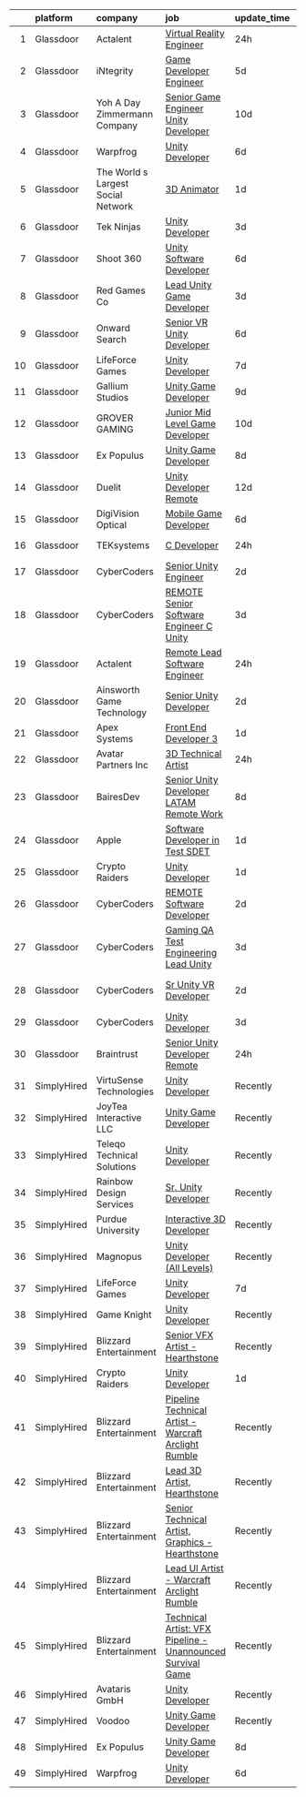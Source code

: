 

|    | platform    | company                            | job                                                                                                                                                                                                                                                                                                                                                                                                                                                                                                                                                                                                                                                                                                                                                                                                                                                                                                                                                                                                                                                                                                                                                                                                                                                                                                                                                                                                | update_time   | location          |
|---:|:------------|:-----------------------------------|:---------------------------------------------------------------------------------------------------------------------------------------------------------------------------------------------------------------------------------------------------------------------------------------------------------------------------------------------------------------------------------------------------------------------------------------------------------------------------------------------------------------------------------------------------------------------------------------------------------------------------------------------------------------------------------------------------------------------------------------------------------------------------------------------------------------------------------------------------------------------------------------------------------------------------------------------------------------------------------------------------------------------------------------------------------------------------------------------------------------------------------------------------------------------------------------------------------------------------------------------------------------------------------------------------------------------------------------------------------------------------------------------------|:--------------|:------------------|
|  1 | Glassdoor   | Actalent                           | [Virtual Reality Engineer](https://www.glassdoor.com/partner/jobListing.htm?pos=121&ao=1110586&s=58&guid=000001838d424128adfb77f53b1d9a41&src=GD_JOB_AD&t=SR&vt=w&ea=1&cs=1_0ea81cc1&cb=1664522273500&jobListingId=1008170406999&cpc=3BA4CE39D5B5DEF5&jrtk=3-0-1ge6k4gaiklvb801-1ge6k4gb12duo000-2714da7321a9ab01--6NYlbfkN0ChYVx_I3yfZ_JDY3EFoivtqvi_stwnZ_kRt8Dowt_l_d1ydueao4NE-oUleRJ4yhjfJQSbKMB4y-B2AkjhQ_zDiS4vWhUMXlby96qDi92hH2VWCe6PDFqovhfEVj9pUsAAj9rwmqhj6HOivdJlep7GMtQZ1kd_5glcEQGpv6M77maDMdiq_qctCZ8A0dAOL8eQEf89MnQB1ojMDBzlxQPJTrQoDVUSHC__I5hX2JTZUVQX9ltpnJ1Ox58PyEX_6tKWjtMmuCdssEoF1lkyEd2XuAX0TGoSyd1viIgqZUAOUFYtyMatAaM8Co2rBV9ajWFLYvan2E1xoRHiGIbvM56Oca97F0RGoHrlZ_RQS9fxivU6BO9sLvJohezAilffpTUxAk9sNvp-xfgI7qEhf-NYscqQRFmMBw85KFq-p4shDJ8MIJARzhTPqDy_uHqxXyVZlHgzFCVjXPNCaXoERUAZ19lIGCmTShpIGVRGwTpBtAIAYuOWAPPCIgmvf9fGWFKNTWTBGpoDnQ04Sul5jNUUwieD5ks1Qn0srrr1T3AEGOuIrqg7xV3hZMYajjBRs6FP766VsZgXfneKaPT_zq1X5-5OvIONKB4MgqnR3fjmHFnAG8W-GtvcLOz7ORdgmp6SD4bQg6tqnWJ8Fd33TsE3L6jwZJnso22dGCHbxQmBr9sUOa-v0B_tQjZ7AcwEyZboi0rAjghrZW7cl_OMie7IxLjyJzoBo49ooSpyk492oQ9nIIWuQT1oa-kqofTVR6wWlwHEIchiF8MRCx3U9HSYYkrDmpoKpbeHyO-pZkJktP01S51gYhrmyFRKhhCHcA3kdx0Wqg8UWq959MCxj2c1SF5P0fz_iMZbyLYojYHxFNyALzJU_xXyMbENnNyUvvTiHgCmb0I9kMcOlmigWGuMQGj-srL1Excx8l-s84K9SQYwAJHbLuDP_O5klHsfUCC2lvE-JX6EQwWM7IKKasGeIIE6gE9oYjg%3D)                                  | 24h           | Chandler, AZ      |
|  2 | Glassdoor   | iNtegrity                          | [Game Developer Engineer](https://www.glassdoor.com/partner/jobListing.htm?pos=113&ao=1110586&s=58&guid=000001838d424128adfb77f53b1d9a41&src=GD_JOB_AD&t=SR&vt=w&ea=1&cs=1_4356f0b4&cb=1664522273499&jobListingId=1008159960954&cpc=1FDE87803EF93CD3&jrtk=3-0-1ge6k4gaiklvb801-1ge6k4gb12duo000-f007a9b18ce574ec--6NYlbfkN0C7QpSfatUTTt_pWYjh4fmCixpaZixxEgk6WqG2e9JFSn8PLDX21so4BUVMbM-nBKhXCnsv-rU-KWa8GwN08r9GRBZvA-u4nPEN3ApN9XjH4dklJ0WDOBXjYIG8qzdFOyJJJu2JrQ0ClTFCMBeO1lftwTH5oRtbn67DhkAte38942rtH2_WHrwxHWgthMjmqGJEC8yCGGCtoUCu8_If6ynoTEH0jK-wrX1CNYxr6-iTIkRbixH_wMDPnHPGL04Xq5WvkSyaEAen32QVgAv8MGUrCNyjnFO0xOm5CVwdmIAXE_H-WAT78xChZERg3uh8G5WysAW7GZ_RS8AWeP13sMfLqHKmg0wBumL3uKh50e6ypKfYk1FoVpOLpxMMZtx0NJvaWP06KoeUV-FVPvD9Bt1SEEvXzNJLp2L1CfuNiK5v2Dn_PGTIHhTpBZbR4Lod6vGCEH-LD8ngawC39uRudtNIn9t5E4z8qRdUPCelqiEcnSXR8KmZ-UGx2Tg-p9Yx_O0TABNbkvIfHw%3D%3D)                                                                                                                                                                                                                                                                                                                                                                                                                                                                                                                     | 5d            | Las Vegas, NV     |
|  3 | Glassdoor   | Yoh  A Day   Zimmermann Company    | [Senior Game Engineer  Unity Developer ](https://www.glassdoor.com/partner/jobListing.htm?pos=114&ao=1110586&s=58&guid=000001838d424128adfb77f53b1d9a41&src=GD_JOB_AD&t=SR&vt=w&ea=1&cs=1_48bd8429&cb=1664522273500&jobListingId=1008149001061&cpc=E773D000C9BC26FA&jrtk=3-0-1ge6k4gaiklvb801-1ge6k4gb12duo000-26c06eb302e58e76--6NYlbfkN0Ae6Qmv8rNb3d5rEsMPL_plhvilYeiJERi7JqghURwQ9bq2mHgMGRGPHap0kt02TPg4hNIqkqAI4ZLarx94fJBZJRObAHCVAr7GpkECOjshJAgS-hSpOpL4MHHyXNuelLsEEjezXkzG-LQVLMkWHeGtQdZH9mJ0qKIH5WD3wTWGKHYJ2ZSah94f__tzoypdLTL23ORQ3aDVh-IJC9rpVd0aidb11omTAv0y8e7oavg-cWVzPQ8ha1IQB33I5FlLHFnJ40W19xlkMj6pMi96JDNvqx5Xh76kqJk0DDxR9my3neK034zQfKlNeNLzRl5HDWzG8L3J3UAcdxEA84-Lfgtxj8MIw6MwXNV7YiNhHffxzVIxCblG9QstBK-kc3Eb1qdDRSzLn4qPxdh2X12J_02iJfnEcXGu5-ZKhdZr8ubpYJlddX5ZG8nT5P0Tc8DcdCVDjSGDhX3wl2hAi7i671uD7QaJ22mlSK6aYjdxbYgMoQ%3D%3D)                                                                                                                                                                                                                                                                                                                                                                                                                                                                                                                                      | 10d           | Texas             |
|  4 | Glassdoor   | Warpfrog                           | [Unity Developer](https://www.glassdoor.com/partner/jobListing.htm?pos=122&ao=1136043&s=58&guid=000001838d424128adfb77f53b1d9a41&src=GD_JOB_AD&t=SR&vt=w&ea=1&cs=1_9878e872&cb=1664522273500&jobListingId=1008158804784&jrtk=3-0-1ge6k4gaiklvb801-1ge6k4gb12duo000-dbfbd3c17e81990d-)                                                                                                                                                                                                                                                                                                                                                                                                                                                                                                                                                                                                                                                                                                                                                                                                                                                                                                                                                                                                                                                                                                              | 6d            | Remote            |
|  5 | Glassdoor   | The World s Largest Social Network | [3D Animator](https://www.glassdoor.com/partner/jobListing.htm?pos=116&ao=1110586&s=58&guid=000001838d424128adfb77f53b1d9a41&src=GD_JOB_AD&t=SR&vt=w&ea=1&cs=1_2e3edee0&cb=1664522273500&jobListingId=1008169714723&cpc=8795CF9063CD573D&jrtk=3-0-1ge6k4gaiklvb801-1ge6k4gb12duo000-ac119bb79ddbdd93--6NYlbfkN0DSgjPPcnEdvoK3uuxfISLALE6pB1FR7YSHOr_tSg5_QGIhoz_2VqUepdcKLBLI_zSRz2imGkYwtODMTUVmkS75EbNi1iTkItXTms1YvrmHjdx-tnwBegSrRAQidy5ozEq1jI-frpebZIic4hCySA6n8s1Z0hC8fIVxCW4yXLntg_yc4gi2uPeSdhngEV-QB7--kwYBAv5FxLCd5abNdWq7Of7_3VddmplOgDtPIxL-uzJS--j4qMFu_i4Mb02PmnniHUlb7Am0D2kk5-IFxj0LfSAadOYsdoLwk2KEnb9R8BQRgeoKzV3q7sw2oANVyAReopPd3IlzqvuoMuVdNqEPFaxw-rBQmL4jf_qepMzu3OMihu7psfLVYPq02w47kdwkC97zyK04BhLQ1Hn-26l3AKZwSk5if5n-1s5MMdw13B1IauAGqu2KNK0UsSQqovMvh9-louhv4rxIhRWlQbnYvU6F39_UZV4dpPzEUTXWw84v8c1FhL6vbaNyWJBTil-lg8Sm_kD2JCHOXjSeanjLLRHxWF-9JhCLIMwqHj78GjYhQWL8y4rLETtH2SCjaJDeH0-lfBbUcJUA9NYbkLpu)                                                                                                                                                                                                                                                                                                                                                                                                                                                             | 1d            | Los Angeles, CA   |
|  6 | Glassdoor   | Tek Ninjas                         | [Unity Developer](https://www.glassdoor.com/partner/jobListing.htm?pos=123&ao=1136043&s=58&guid=000001838d424128adfb77f53b1d9a41&src=GD_JOB_AD&t=SR&vt=w&cs=1_c979f75d&cb=1664522273500&jobListingId=1008162814258&jrtk=3-0-1ge6k4gaiklvb801-1ge6k4gb12duo000-aa94471b79ded796-)                                                                                                                                                                                                                                                                                                                                                                                                                                                                                                                                                                                                                                                                                                                                                                                                                                                                                                                                                                                                                                                                                                                   | 3d            | Chicago, IL       |
|  7 | Glassdoor   | Shoot 360                          | [Unity Software Developer](https://www.glassdoor.com/partner/jobListing.htm?pos=103&ao=1110586&s=58&guid=000001838d424128adfb77f53b1d9a41&src=GD_JOB_AD&t=SR&vt=w&ea=1&cs=1_f34a5f0c&cb=1664522273498&jobListingId=1008158653566&cpc=70E6D4E49C80165A&jrtk=3-0-1ge6k4gaiklvb801-1ge6k4gb12duo000-5ac2e7983e68243c--6NYlbfkN0DfopDBJjdZYsHaazvtHih9EkP_5L3b-O-YxZrMZy_RRaIs6238HtU9-bIm4CRLMyQw0B_NBHXhnZqJTUAnwC8rmDN7VM-CtOrUt6fSSheFIU1_xggWeBfKJRwUeEbQVMtuP3j9r-4DUAIsVFk7SNZbGd5DCwK6AlcinJmr6vfob03577VGzijjOR_VZYuRBPQHVM32dn2PZfXgmP8eMAeCnDXx0pP5TCZ3N-WhemIbNXO9imCUC7FDOEr-PcQol012Ce9FgftNPA6e-6gEc7RES8zD-UuGhagPrF8g8pUYN-BmRlpaGpy1VopD-px696Zm33Ai1Wo4zfEw3yk3ldht2Iw_idSza4uR_CppY6goTCKzixQaLlPQFZFoa9SFry7bh1OTQPerpM75b7y1qntFCmEq9W4ZvCUXZjFuYI8_1fExRq7glLVjN3-sUMor9AUtoWZSEfTNdY1I12F_UbkZVNs17yWITvnQ3DXnLzsIxq5VFVZWjrqwKZJppxo6EmTUEVesqPJbbzqAXNvaLn5C)                                                                                                                                                                                                                                                                                                                                                                                                                                                                                                                | 6d            | Vancouver, WA     |
|  8 | Glassdoor   | Red Games Co                       | [Lead Unity Game Developer](https://www.glassdoor.com/partner/jobListing.htm?pos=128&ao=1136043&s=58&guid=000001838d424128adfb77f53b1d9a41&src=GD_JOB_AD&t=SR&vt=w&ea=1&cs=1_f9f5b465&cb=1664522273500&jobListingId=1008163761968&jrtk=3-0-1ge6k4gaiklvb801-1ge6k4gb12duo000-b230e8a47a21cf2f-)                                                                                                                                                                                                                                                                                                                                                                                                                                                                                                                                                                                                                                                                                                                                                                                                                                                                                                                                                                                                                                                                                                    | 3d            | Remote            |
|  9 | Glassdoor   | Onward Search                      | [Senior VR Unity Developer](https://www.glassdoor.com/partner/jobListing.htm?pos=107&ao=1110586&s=58&guid=000001838d424128adfb77f53b1d9a41&src=GD_JOB_AD&t=SR&vt=w&cs=1_cd4ddf1c&cb=1664522273499&jobListingId=1008157895865&cpc=76BDADE3D6D9A820&jrtk=3-0-1ge6k4gaiklvb801-1ge6k4gb12duo000-4bc6412e79000e51--6NYlbfkN0B7YoEZZ2QAGDyEGGmBPAUWSHc1Mt3sMCn9FehKcWA3wwfxcx19LEZnY8Y4HGhdxxpQ8IbcwWJ1QJSKVlbnywN0wAc7WAFVBNlXywStNws03yK7X7qoLIQm5vNigKPjCQGcC9IiFRWMj21fDrNQEfIs7p7v4HmFURNNmLGD5Yzr7o_hq-rwhpJs3pW9RA1awic26dSK1xwCL7VnVGmsAXPebAyLrzezPNvS0W9pZ8cMNjzUzX_5D_JRLm0Pp3sYNd5Cgc-JUxFR5iTKtmHlOQMe_YJmihdxdYmPdQLgxnVDz_Yjo5PzLALiGe7MZkPbLglFMfoa89n-M_kC3g-Jt3GHQsOElFgbiOGwglMmrENKGkCmI0xib6rcQLbwhM-W4_f7kKGoAngCqbySWIY2OZtvX_mAlc00xHWjLy3JuYqmIU99vzYx_HO-yGROVD8ywKfEypUCkG9qLIdxtbj5ipVJluOErJpMUU7P8Mj1XwELZ0M_yd8Gq9R7hMmqwZAi7Lgmu7j-IydVtqfR8qZaGHswUkhqKU9AC8d6DIxeCDCCIgkbwiKsEYJjUWNH6ewaKPTTjogSGVW6PPTjAUE1jcui7EBQkgxbwvmlrzmfT7JK1GYA1Eonwtv9Foqn190l9i00B8-P0WTSqUmVX8BydXaTNh26qtuQ09H7RUerGCteXqPydQhAo8qeZaQfnmswH3ejpplsJt6P5JAJq4YjoQul7I7ySo578Ehy3rifGWmBFK9MfuCLH6cC-DLSrR_o43rRzdKoUNtEGqZjnNvZjwlWDP1nX5mA0VH6W69aOCZSSBp8GQY9i2jK1IH-N1KArKrfN7gvWWpD4VOBCRruqLYS5l8hGIwv8hXFmocoFqlDHAWd8_JAGtlgCbGfSYbl3g6C2uU-0iTwMvHms6cSyq_KhtrFXp8ZUufL-cVdNlitDQ04NNzwBp1hYpOMoOKlkRfCtCYz69276Yw7RZ48w_9uGhOtIH2jBSKE7gqOgQKjIZ-7qoIO-t2H0HdHqwUxqmE%3D)      | 6d            | Ontario, CA       |
| 10 | Glassdoor   | LifeForce Games                    | [Unity Developer](https://www.glassdoor.com/partner/jobListing.htm?pos=129&ao=1136043&s=58&guid=000001838d424128adfb77f53b1d9a41&src=GD_JOB_AD&t=SR&vt=w&ea=1&cs=1_2c526fc4&cb=1664522273500&jobListingId=1008157070820&jrtk=3-0-1ge6k4gaiklvb801-1ge6k4gb12duo000-4056c701d2ae2bc5-)                                                                                                                                                                                                                                                                                                                                                                                                                                                                                                                                                                                                                                                                                                                                                                                                                                                                                                                                                                                                                                                                                                              | 7d            | San Diego, CA     |
| 11 | Glassdoor   | Gallium Studios                    | [Unity Game Developer](https://www.glassdoor.com/partner/jobListing.htm?pos=124&ao=1136043&s=58&guid=000001838d424128adfb77f53b1d9a41&src=GD_JOB_AD&t=SR&vt=w&cs=1_7a25ea85&cb=1664522273500&jobListingId=1008150687011&jrtk=3-0-1ge6k4gaiklvb801-1ge6k4gb12duo000-c88d89332377ea02-)                                                                                                                                                                                                                                                                                                                                                                                                                                                                                                                                                                                                                                                                                                                                                                                                                                                                                                                                                                                                                                                                                                              | 9d            | Remote            |
| 12 | Glassdoor   | GROVER GAMING                      | [Junior Mid Level Game Developer](https://www.glassdoor.com/partner/jobListing.htm?pos=127&ao=1136043&s=58&guid=000001838d424128adfb77f53b1d9a41&src=GD_JOB_AD&t=SR&vt=w&ea=1&cs=1_7350bd75&cb=1664522273500&jobListingId=1008149160651&jrtk=3-0-1ge6k4gaiklvb801-1ge6k4gb12duo000-f4999d9101462876-)                                                                                                                                                                                                                                                                                                                                                                                                                                                                                                                                                                                                                                                                                                                                                                                                                                                                                                                                                                                                                                                                                              | 10d           | Greenville, NC    |
| 13 | Glassdoor   | Ex Populus                         | [Unity Game Developer](https://www.glassdoor.com/partner/jobListing.htm?pos=125&ao=1136043&s=58&guid=000001838d424128adfb77f53b1d9a41&src=GD_JOB_AD&t=SR&vt=w&ea=1&cs=1_e89cc1b7&cb=1664522273500&jobListingId=1008155438701&jrtk=3-0-1ge6k4gaiklvb801-1ge6k4gb12duo000-a7aff7304cf5f000-)                                                                                                                                                                                                                                                                                                                                                                                                                                                                                                                                                                                                                                                                                                                                                                                                                                                                                                                                                                                                                                                                                                         | 8d            | Remote            |
| 14 | Glassdoor   | Duelit                             | [Unity Developer  Remote ](https://www.glassdoor.com/partner/jobListing.htm?pos=126&ao=1136043&s=58&guid=000001838d424128adfb77f53b1d9a41&src=GD_JOB_AD&t=SR&vt=w&ea=1&cs=1_14c83fdf&cb=1664522273500&jobListingId=1008146888659&jrtk=3-0-1ge6k4gaiklvb801-1ge6k4gb12duo000-32f66aac3cf961f7-)                                                                                                                                                                                                                                                                                                                                                                                                                                                                                                                                                                                                                                                                                                                                                                                                                                                                                                                                                                                                                                                                                                     | 12d           | Remote            |
| 15 | Glassdoor   | DigiVision Optical                 | [Mobile Game Developer](https://www.glassdoor.com/partner/jobListing.htm?pos=110&ao=1110586&s=58&guid=000001838d424128adfb77f53b1d9a41&src=GD_JOB_AD&t=SR&vt=w&ea=1&cs=1_9b8ad849&cb=1664522273499&jobListingId=1008158742843&cpc=334ABAF5D42DC775&jrtk=3-0-1ge6k4gaiklvb801-1ge6k4gb12duo000-27765e6fb8b255f3--6NYlbfkN0ATI7LIVqGvZwlH83cbuu62NnURcd3MlzZqpgSCmKHueLz4uTPjUmCBIiobqyAkKvNATI8nSFGa17o36XdkbKp0jlISymLqfb9Ca4dDnIYCwdUD9J2RTquMIUkY5_GkX4fM0iaNZjHnxKnPfuO1TR-qgnRmXsuAqAZpebcPZpEV7E_PZZOlIH28gZ111Q4wSVayVQ8p2wJV-ASKTCGr0jlST398oG0n_KwkFyEHUQ3ZS8M_qWIq9H5NYDBvE_fQ-EHsm0CNwks7OyPbOC-QiiSHL0lxEdI3jAC_H8OLZpMEyKmL7Jb2XulwVmZfAldI6K_SiIc-V2V2f1scrqWh6rKjwgPvfV69APe0PBBw0CyfP6V8qWah8qT5KTf98t4QP3PVe2RwgcmkprhRBBFUjXAoUvas79-20OPRn89OYjDYiwIw72J6iZr0fUKAckeVZWPxbg-jaKOvtV19nJFQjKydIDrI1jD9VdbXG47vUDZ7EWIDcSOm5l3qnpMnUku04x0%3D)                                                                                                                                                                                                                                                                                                                                                                                                                                                                                                                                     | 6d            | Remote            |
| 16 | Glassdoor   | TEKsystems                         | [C   Developer](https://www.glassdoor.com/partner/jobListing.htm?pos=109&ao=1110586&s=58&guid=000001838d424128adfb77f53b1d9a41&src=GD_JOB_AD&t=SR&vt=w&cs=1_dbea0fea&cb=1664522273499&jobListingId=1008172766005&cpc=B076152010A3B66C&jrtk=3-0-1ge6k4gaiklvb801-1ge6k4gb12duo000-c9dcf7d4e38d02f1--6NYlbfkN0AuKz8EBO1xHDEL7V2YF9xF3dC_I9B9i-Zw2Jh8clPMK3KTieKealHQySFBD4L6FvMt4hGeVJ7Y6_bJC7UXQ9qX7hokyBJCKQSe2t90IIW0OTv79m7vNzKNxm4IA_Ny9Vxei4DsJqF4uqbzKTWdyxaQ89w5X3zTBL7EyKck5E6yK0it4ReAtXgDpYefK8ve7OubafEwQ1JWkvJHmgi9MY6An7tiOkf7RrMvOBeOJtDh-stkEIiawIPNIMz1cViG_DVmUJDv4PJrSP50iYUnIgjCraxmCMvA2HfQz7DTnbKHV2ntgY3SvYh1aHR2lBn0mmd0Me1S94xSePVegw_SKkWQup8KtvFJ2uV_Y_t8LpzeAy6tHKoem7bh9hNLXAJWQQSCaHVn2IaEquK1CjvTU4q6U6slhPmir2fYqUSg9biZ_ULpgM_FWo_q7JJqOS3AY7j4vGbYq86i1y6ZKjXncxJcwl0RR9EjXb1F1ryx7h3ylSt9TEeccX5ZQU1ZppnhWaMSHdT7-Ugf88bHJmQCuqK0XzsZ5u-Wuf3QIcLuSsTqhlUan0G5RVm_3UPD7-Y3moZplqstsF9RrQ6YTv60lrHxDqCy8IqbM6Ei1KCG1ABQxQsf34n94uX7ueMCaelbRsAbrCqcOMn44lKLxnBcIUfpekHHYnkk7OEjOaV4KRLMqvOFBzPGTlp8wObJIX05m-5jvN_riTpccMeyYZuLZF28Gaq-x0gSFjY-R_WUIe3hHSZ8oZ3cfq1OXT9qmuZso7tJL5GJJg7HdjN9k3O8fLTfy-Rnd6lOovikNGZyY2vY7nNB-vEhch2WApZ8ziHPFy3bgCTuwNM8ku96VVCnHb5RDWdWNLuChhklPLZU8uXDFsiu17ITiIDUJ37vORjss4Fh6UBrcLXmm511tEwRVGieUfGZQbv6i1-quP4oVxkkr9ImUMjyboFk)                                                                                                | 24h           | Orlando, FL       |
| 17 | Glassdoor   | CyberCoders                        | [Senior Unity Engineer](https://www.glassdoor.com/partner/jobListing.htm?pos=118&ao=1110586&s=58&guid=000001838d424128adfb77f53b1d9a41&src=GD_JOB_AD&t=SR&vt=w&ea=1&cs=1_c07176ba&cb=1664522273500&jobListingId=1008165091218&cpc=654405A9B1E0A9F5&jrtk=3-0-1ge6k4gaiklvb801-1ge6k4gb12duo000-961a27f2b0f29eaf--6NYlbfkN0CpFJQzrgRR8WqXWK1qKKEqALWJw739KlKqr2H-MSI4eoBlI4EFrmor2FYZMP3muM2M5GK0N1Sw5vFNaCMFAl72NxQI23iEeE12-CLoGBknTdRj_m4N9UPJT1DrveyvVTf5jZ9j0-tp626XW2uDMVaYai3UhqWCkGZRshMUkkt43iIQbO0l71HSKIB5TaFgUW3hy0xk_b4pLnkxY8GVkcRKux6GEBcw1Y3x8hj60Et-dZYnGBPsEbMgTCfg3Muial6i3araDoexA4dk60Ud7mvYlia6YY_Fl2FiZcYosVVUB0n6bFz8tRwuStXHAqV3BS0YOvcBXY5NN5G5J6EvSzhyv6qEElVnNczGTEDns06KVAO-rOKZvZ0RrlI4rXEBzS2R711H0Vhh49Sg7VV0f7htRAri90Qo5vTiBsnxGKP4BFn_hvcivScXTKX6wNrgrjvj7IV-sPs52S4GEwQ5UhCiwmNjoVHFOA0Dtc_pszrTM3ichLWIe3SuA6fixwRxsCbmXWdfay16UAZEvUTNyXkjz6tA_MzN62azFJ8Zn-U9bydYm0827oiymKi5lc3-ZafDRDCzZoV61l6cCDSYTWDwTMwc8-0i1qtrRbEYzln-Iu3JPG9gSlV8BCP1B_lQmk8NPVGIhic-xeP_Il0FunUM3hIwCsWEvfxwkFo9ZeO-TfOD3LfOMGzx9Y7U5xBWJPNHL2NGct81zPX1fl2u4woupB5t0YgmN95ouaQnQ14UP0Pn6-l4VaqNCgfeeXPebNSUlA39WFJ4rtsC3C2s4JaqO-cV5zc_feIA77TUKLeN56IbuBk3Jwkipibr5SUJ8PzPKMeqdlNBEh6qQnGIyaK86YYQOfOJvw52dQPl8e7jJAg48A3G1U4e2tyo_zfDM8QnLWU4SkhWk_Y4kml05EpUZQO1mY_jT7WY2WWNLJAe41h5AJ6afMITwss3va8GiBJpJGcGkppaI7mVrlNVcBQUQxdDGVMZyko%3D)                                     | 2d            | San Carlos, CA    |
| 18 | Glassdoor   | CyberCoders                        | [REMOTE   Senior  Software Engineer   C   Unity](https://www.glassdoor.com/partner/jobListing.htm?pos=117&ao=1110586&s=58&guid=000001838d424128adfb77f53b1d9a41&src=GD_JOB_AD&t=SR&vt=w&ea=1&cs=1_73971270&cb=1664522273500&jobListingId=1008162434739&cpc=654405A9B1E0A9F5&jrtk=3-0-1ge6k4gaiklvb801-1ge6k4gb12duo000-ce875a12f0ff8dd1--6NYlbfkN0CpFJQzrgRR8WqXWK1qKKEqALWJw739KlKqr2H-MSI4eoBlI4EFrmor2FYZMP3muM12lCi1zlp7-O9CjQiQrLj1MggsYCk4MQ5xojFsv4TKWp_dU9RXCp1aJV6prFVrft9f0JNVzYo6qcHeMLDAKX53M2JGveYtaU-2LMa5LBUpslIdxqVAYUabDC2qwliPT1jDrFf-XIuAxNDmENF8Eom_1HlVMazBTsedOTsvgdgeaq2CAVRdad1h8Z1bgyyX1sK1aKAKx9jln_eJOPTBqi51mZIVubOEeN8XlhEVAXfQewDOUjvvXA-LRhyDsG2D3NNGtivc_R-tHGo_vIZdOrlnQ9N0oA_04XqPP8IDW5BVVoAuv_B-XzV4AflP2G-Z3oLBZfAmfaOrkMlMXLb8f11gbKIxiPonP8XIvdYsXwgMyFqkwFd_Dt1zbwqHq5Tb2nTmlFrddpueZj_FXyshtcLYvxIEw_nKRCNnddH21zG7jFLiQEHSC5N1_GEURgnZ4rKIkC6RCb-yIdz0DRjNs0vp-ws4Chg-ePqarNYiqieRMeZ1xcoI9aHT02mnDHdXmq_RDLp-z6TnHz0la7_9EuWtUnu9eoC4Iw4l9jQHpeK5CWna9_I5sYQBlPCGBlE6HbYpkW9KsP8m5sbQq_kcEo_gwI3gaLZSw5ZfdRRJYcqkoUrzhZnTLKcOL_Ostt3V6YLGIU_p2LxN6Eh6ewlQ2XuZSXnAO6JRrkmHebqjxr05VNaehXF3A65PCDSPHEcDSa6dB8SNGcKbnIuyWpDw98HcOVl8FwiBxuVX5e379m_vam6cpEY7byO5M-enmJEdmlaHd_OKmCxq-_WKuh0BBsJmnffQEnuTkgRRO_UAylkj6332mSQg4TpLU9hyFtHhWv9jHsxtgrGLsp4T5uzyno53aPj7g0nQFUs2Hp8HAT_7Y0j76LSw2BQPUw8eNEgq2yeYSABd_yz7BwQ-AqKv_LN_bo7BgGhFYgA%3D)            | 3d            | Atlanta, GA       |
| 19 | Glassdoor   | Actalent                           | [Remote Lead Software Engineer](https://www.glassdoor.com/partner/jobListing.htm?pos=120&ao=1110586&s=58&guid=000001838d424128adfb77f53b1d9a41&src=GD_JOB_AD&t=SR&vt=w&ea=1&cs=1_eb206137&cb=1664522273500&jobListingId=1008170406216&cpc=2CAED5C921A5F994&jrtk=3-0-1ge6k4gaiklvb801-1ge6k4gb12duo000-af131ff9187b1e20--6NYlbfkN0ChYVx_I3yfZ_JDY3EFoivtqvi_stwnZ_kRt8Dowt_l_d1ydueao4NE-oUleRJ4yhjfJQSbKMB4y_cUBWXt_Yb4xTrKFptLo5vmh7T6ENZq9k5U7R3nJJfe-Akvz4mT7RzXenY8sWi2CxO1bZQlm14SLHEjuZlGW39D1Kp_lhwjPAaKgmJ2AjQAdL0l_Ybx76qyaVIidUdSC9Lf_w1hN_kt6_IT4DyKMOiSy9mANX-fQXDqM0JPpnIFEUNgg0nDxBYg2jTrMRYeE-ydKcqZdnFVw5Fc04hoNWguQjXneUktrhcDqzqADX8w1Uh4n_fhvw6FxgxO51SF-nwaM_MAr0u0hCtcnhM91EpI4PIG2Zk5XG7KkcACyh23rSpibBsgyiGoI4kVXnajhHoi9H8gWgU1T2GJvqNzevAN_oBz-NYUWZCnPfscIG4dDMpA0y69u3BM-yW09dyWIqSumxZXJUpDmGNsaYdIlPLIX-It4zBb5q8-N0sYg6BFnD-4SBDcF-pnba2-0QGKgCTruHAN7Ubs60O5JE4wiZjfZfvRfvqojpbSmWxtOhJKh1P0grVntX10pTokRAzCzcZav9PnnhfouzgUGJ296_zhj2c0Jo0WmYTgUy_kv97TaC8MfNKY8E2AXUbM_mkUZ5_uI_4Wj7-KKAXu2Zp_MkUb2RnYcizX-oocont2bNnK1wLh7xRsw8q2GKWJCwwO3-wQD9WI5QEFqzJ7lxi9jJLLxT4LPRDPriSi8LFCryan3qq_YoVsGYlpgEn37yZX3JlKwBpXX-JPLY8MpyRMlnKzMBQcfZEMVk-KgU5DpCptmad_k5mBpDjqkGpdM9WKcz97NHt4fb-WW0NzhcgATG04Z5sVZer24SH7PE9Vm_RO5do6uT_hw18QXjwIqj_uLUaZyrXQtQI-RTrOdQh2z01RRC-09CnrAIAswsdajOEuTkqF6wrsQOoyTWxOrGUZfwIejy-zZ-BX7ilkvyTDWBY%3D)                             | 24h           | Warren, MI        |
| 20 | Glassdoor   | Ainsworth Game Technology          | [Senior Unity Developer](https://www.glassdoor.com/partner/jobListing.htm?pos=102&ao=1110586&s=58&guid=000001838d424128adfb77f53b1d9a41&src=GD_JOB_AD&t=SR&vt=w&ea=1&cs=1_2f0dffc5&cb=1664522273498&jobListingId=1008165876059&cpc=E7268B2FBC00329E&jrtk=3-0-1ge6k4gaiklvb801-1ge6k4gb12duo000-477143f3dd0e7257--6NYlbfkN0AhTaXticpO8D1EV9nGWUa2G9Nr_0uERllJkF2KKfHsNCNzpXqdouC3bV4_leeykytIDE5WGh8QUOcLPTGoiJb2bdeiG_SYVHL2-ooSc8Uc-RFC3ZddFvsx0jD7zzT3RnC1Hv_FZzodrMN-Gv0UqSFDbVvILI1nIhpEmIP85yYes1Kvgf5mJDTIP724y2RCo0mgvufTVuMfDzvS4QZQbLgeIhqbaiLjeyQg2EWK9CgZOG9OsqS3UkLmBlxYXJORM9QNi-_12SiPy1TlAGmZtMYkv24rp0GXBDS1pM6wojNTl1C585wD24FFdGX_wNmUDtJ9jfeWhlKjbPUVcaglINB5x2GC1UpC1VSd1o799TIx9LOraUpAQVCyQ99bEEcJBOxUl5m1BJE-YDuaZ5OodwaJyCLr2F4dAKMul7QkEGp4Ldx2gcG3kCijDhBaE1rU5qoSGcsZg6Pd93n8YvpzBga7g1JiyWBH8cMxheaBAo1QA8ZjY1U35M97mSpqxq820kXo38JY3h8PrjG2lWTkTSrc)                                                                                                                                                                                                                                                                                                                                                                                                                                                                                                                  | 2d            | Las Vegas, NV     |
| 21 | Glassdoor   | Apex Systems                       | [Front End Developer 3](https://www.glassdoor.com/partner/jobListing.htm?pos=119&ao=1110586&s=58&guid=000001838d424128adfb77f53b1d9a41&src=GD_JOB_AD&t=SR&vt=w&ea=1&cs=1_f31fdfc4&cb=1664522273500&jobListingId=1008168488498&cpc=AC285F3A3ECA6BB0&jrtk=3-0-1ge6k4gaiklvb801-1ge6k4gb12duo000-92e55a2f122e5fb0--6NYlbfkN0DqWjE27Bj7wQp7zwejGyju2OyxUuq4SEucXSyN07WCWejYvQmJsgF2DYF8Y-TYieCC7JkKTw9vDK7l5IyEI23r9A0au7IyoX07E2SdMJUMHx1yieCg72T1y_lv3-MnTbG28YJRE1LYkbH7rTuKjEVz0AU-Vmqcw-iprmfEb9XWLvOssUrZvLHbAUmZBT_IQhsDw4u7msMFfmhOda29aroLj1tUOTwtgBlqDqWLaXi-1tm8XUkR6Qx7j-eivoZZO0Ut_RUnGsRfwKhDlPcHUSxUFQ3fHZdOgCESSSsPbRtGcfaPOFNSk8k6CKIrrgVriKrOVcb-IA9YPfdKIp4DBJTp_RWLr4rXr0s1kVRGHX9v0rdp2Yd8qaKaWdAQaHhI0EXIdRIcKy3UdyHH0WidOSnXBAgc63BIwUgZ5Z6j65ZmKu_bmY2aiQyS6E-gcNp1KLwc1UIuShx0vPCzwOgwNVLAEmEfKTajP1I1B2ft6JjG_3pN-uNtmpzW4xl8ITm9h3eDiEGhvDsHF2ciJ3l4jcs3ZV7VpNvgfOCW6vhtDf7LPQCdfFEmLhVCkR4mxQ0R95351kTvYQH4eLudgh6q4QRtulbyJqJ6_0h8yU7KHnmLaRyxUdIWb6z8-JazegeOw54wuwm_Dgn1dw%3D%3D)                                                                                                                                                                                                                                                                                                                                                                                       | 1d            | New York, NY      |
| 22 | Glassdoor   | Avatar Partners  Inc               | [3D Technical Artist](https://www.glassdoor.com/partner/jobListing.htm?pos=106&ao=1110586&s=58&guid=000001838d424128adfb77f53b1d9a41&src=GD_JOB_AD&t=SR&vt=w&ea=1&cs=1_93750c2c&cb=1664522273499&jobListingId=1008171536143&cpc=C63BD00756FD6F58&jrtk=3-0-1ge6k4gaiklvb801-1ge6k4gb12duo000-7061160f823e1f8c--6NYlbfkN0CSE3POay3L6XNXi0aipSscdc1Zs2V3vZI2w3p7sV-WvxBZEt62L7TWduXqtmoNzl7vmt9QySLyqsdgAlDIsDvzMSF0aYv20oEFa5RZWP2jsvuDOR0BT26YoTs6P3iULJ-h1jHulp7KkwjJGwT64mgrIFhyyzVFZLtMa2tNlAdmwsNAq9lcsuZfgXSv4bZnDpYShAGZKJHcFTxov8zbcc-5ml1mlLJ2sDNK9SHq1j9TRAs-cVEgVMlrWnpGrkaoJj3-aPqzMJUUdWt-TmHJHGtKUkyug0zPrzHIqdiQLXnJnOdBqszlwTzah4z1tpquwpOFGBgdNWavhJA3rK34KAq4B2VcYU_5-hGnZqqU-geXt8IlYi1z6dTX5gC1MOlyMkjSyi2cnhjRYTWzlCdTdAUV4JnCkW9aIQgcHLI0SogplrEjJi2gmuRP6JQt_8h3J2Amhfj6MP3QROp-GyksSp06m1dMbQrNcwQ64KR9ALQXxe57dA5Nn5SUhFsnkFOAydAn2OxTRMxXCA%3D%3D)                                                                                                                                                                                                                                                                                                                                                                                                                                                                                                                         | 24h           | Remote            |
| 23 | Glassdoor   | BairesDev                          | [Senior Unity Developer  LATAM    Remote Work](https://www.glassdoor.com/partner/jobListing.htm?pos=105&ao=1110586&s=58&guid=000001838d424128adfb77f53b1d9a41&src=GD_JOB_AD&t=SR&vt=w&cs=1_55521385&cb=1664522273498&jobListingId=1008153520027&cpc=3BA4CE39D5B5DEF5&jrtk=3-0-1ge6k4gaiklvb801-1ge6k4gb12duo000-d07b078a70677f47--6NYlbfkN0BfEGkshao4EhrCCf7LYqKO8VNtf9vkQrewuI3DmTR_-G3zJxSBeo1O-SB_lpKRvkPM-bPc5FhBWyuJIcxMxgpbjfTpubAlTTARQ0mMGAhamrq9Jn6fhAwDv_qRzdVcBFdMH9gkJbzgO1vp6CpfOGar4AMUZe6FO_fxm45CnFh9QUfyUR2HUkAVWFBeWsHXGDqkQe2ypReUFuEXIOeQ2_nO-_1zzVZQvVY8u8YLmS9EEFNI3DL5Lnx4qpqsmxXx4jOr_c1xw57h78FN8o5TVGh2h6ElMAB_y3uVr9YKG2iDIDy7FkK8CiS3z_mUW8eXgeCFrBgq8njftOrCIfVOxOFVxwXWkHE-IH7pGU8thECGcdZ3Lb3eWbd4gxKj95pQDMdgY98YpmbtnPrTwqcAXIB1r7qNiHis9mXEZyXYUxnJKVkTrike6vQERFgU16l4nFHgniYj2Ny_d0V6Wx2D8XZdPC9yYksRbyA6mCX0AZLW1TsezH8I8Op93p3WZZsHlhJdZHjinR-dzCVvY5YJ2C_orNnw9dz_5A3asjN2PyuNbPf7IrUWuKIruOO4Ty7RyKu29Bn3gpcCNw%3D%3D)                                                                                                                                                                                                                                                                                                                                                                                                                                     | 8d            | Colon, PA         |
| 24 | Glassdoor   | Apple                              | [Software Developer in Test  SDET ](https://www.glassdoor.com/partner/jobListing.htm?pos=130&ao=1136043&s=58&guid=000001838d424128adfb77f53b1d9a41&src=GD_JOB_AD&t=SR&vt=w&cs=1_f3dbd613&cb=1664522273501&jobListingId=1008167781397&jrtk=3-0-1ge6k4gaiklvb801-1ge6k4gb12duo000-3b2b700b7c62af29-)                                                                                                                                                                                                                                                                                                                                                                                                                                                                                                                                                                                                                                                                                                                                                                                                                                                                                                                                                                                                                                                                                                 | 1d            | Cupertino, CA     |
| 25 | Glassdoor   | Crypto Raiders                     | [Unity Developer](https://www.glassdoor.com/partner/jobListing.htm?pos=101&ao=1110586&s=58&guid=000001838d424128adfb77f53b1d9a41&src=GD_JOB_AD&t=SR&vt=w&ea=1&cs=1_4329dbf1&cb=1664522273498&jobListingId=1008168415687&cpc=4B86475FAF393599&jrtk=3-0-1ge6k4gaiklvb801-1ge6k4gb12duo000-fb20ecd87a27dd37--6NYlbfkN0BBGG9LMNqL16EzDx9S3nKk4b6IwprgSJginr0DZD_oW-QspO1HW55HIQqIpuuFNVTrUD2XzmsUWlgciejimORb2JbTcgkC5FodtnPLE9PKmexWkK40hFSlWreoz6QTMgSaQlTeTMZbRwyMBhx09U-E3xGeoH2u7r0pZdfp_FEN5NiJ2DGpnTWGs01xtNN5ndDeudfaO_chhsivOQyAePQTrpkdfG1jZYXNeciEYRPFkgo-l-b-mba_94TahdIJeRAU5mL443O8VK8zl82BBKXVv9HxUzSMJA9ySZE2OG-CAdfQcRzIORESqSN9rI3dXIhvtZTbSKY1B_-sbIeIXggJFVFdwMMU8Yp4Z4HGPFtXR-_zMT21yEW-Ym0d5hKCZp1YaZetQle_K4wbf8TqxyvFqskr6ErHyLmSQ0ylVVvfYzAHXKN-Mbm5rb5OmdSA2T-8D2v5aFjmFWPfWOqxNIo-aX5zZtIBys55LT9rOaYH-NimcOq7wlMxfqPtRf5dLAQ9Mna9nPDVLQ%3D%3D)                                                                                                                                                                                                                                                                                                                                                                                                                                                                                                                             | 1d            | Remote            |
| 26 | Glassdoor   | CyberCoders                        | [REMOTE Software Developer](https://www.glassdoor.com/partner/jobListing.htm?pos=115&ao=1110586&s=58&guid=000001838d424128adfb77f53b1d9a41&src=GD_JOB_AD&t=SR&vt=w&ea=1&cs=1_34ac6adf&cb=1664522273500&jobListingId=1008165090599&cpc=AC285F3A3ECA6BB0&jrtk=3-0-1ge6k4gaiklvb801-1ge6k4gb12duo000-371730d540b29f08--6NYlbfkN0CpFJQzrgRR8WqXWK1qKKEqALWJw739KlKqr2H-MSI4eoBlI4EFrmor2FYZMP3muM2M5GK0N1Sw5u_4inisfGplyRYNOKw3S2tpqHkKcoW-TU3m7uUDWssb2gFdRm0XWyggCcaZZwoOhXEsOvGtvCfiZaE1Mg_xDXGzsFoKU0oZIwRfeHSEUyrGizzNoO63tVNcGKTa16pdTRNKjVMxSWy-TX0wkztPjtv3zf4rrap6B1klEHI2yCHNUUSkWJVsUxE4Mz3mFQ0oiOSPpEGlfqNFeZ4dWoim6QwYv-u4m5Fy3SVBb8vpgnacoYDY1B2T80OnlF1BdsP3ruwLrp2yqAujtbVvuvAEfYajc6-rBW0K6Aamh5MtiEeYaYLR634Pbw03hwBAc_mW0wUqZGsQoXIXYNDgQtzRp-SvGuvosng_dogK55vlSuQsYUC12RmG7F3LrvfEApEHYGOtWkNkk_olqCq6JIAQ6aE9hHtNGSr6FPGlpm9HT6IHLdtHiryR9ceav0o_hYVZgrIhaSzjna0rTSjUEfDJgeymU8ia9nKVKZhtCzovfX7xSHzuuI4S_0HXMt_EbyotKh88z8cPZAWw9vv7HX8l8wHLSut5mTLsgwXGyqrUxrXanSYlY4cbGnRbOyDamiXBZNMIQIhIAetYP-KoaXdSs6TKCZ6L-W6ORFnuZfGqtuuh0FXI-xiyERlZ4-Kw7WBaBEyC3m39ARwhj_JAm5BVnHpCXQLgJcCrO59kxvtkekmPqKedlkJy8uUgBaCIkPMP_vLhtbuR-LCQtFY1GjfjXT09FYjSBTY3qKdHYOA1vLNuMUbpPae3LIq5IkACtVUHwD2xw9YAjcIJJAMkfz2ZRgKTHWEOecCzmLJzE2_ZYgZ-YNnZXlFLZIATW-fOkeuMy37pMVICjmYMtrpS2OgDP_veqZX79bTVTWkhevvSWkud5sXgFQHjXFHJlYkmAjOaV65mzL9goRMyeNBb8TlHxfY%3D)                                 | 2d            | New York, NY      |
| 27 | Glassdoor   | CyberCoders                        | [Gaming QA Test Engineering Lead   Unity](https://www.glassdoor.com/partner/jobListing.htm?pos=111&ao=1110586&s=58&guid=000001838d424128adfb77f53b1d9a41&src=GD_JOB_AD&t=SR&vt=w&ea=1&cs=1_f0f67981&cb=1664522273499&jobListingId=1008162436441&cpc=654405A9B1E0A9F5&jrtk=3-0-1ge6k4gaiklvb801-1ge6k4gb12duo000-ee07e42dc69280ba--6NYlbfkN0CpFJQzrgRR8WqXWK1qKKEqALWJw739KlKqr2H-MSI4eoBlI4EFrmor2FYZMP3muM12lCi1zlp7-J7zKUz0dE5RBryU7X-pQ_rcUpSTepT8xwmvVo6WrtWMpyP1-s6qLcp8z-Cx0pax6fcfB92A4q3kAra2_Krzos_fVfsOzTjvAtY8wbIF-RSsA9jmTLZCUeotbmaOwkEd058t7L3UmdiZsSB3S3oOoEZb8Ine5d7GnqCn_tR_Uslpw3dOSeOjTcYAShThbMmr08UXEBMAlOoVbqIInhJ8ggaBIjivHe_ZFEZG9Dcmr5CeUdOaJMk2Su98dP3lC8ENd19VHs1gGW2s7jIWTVtO_Y5oJJgNJj2HachD6FvktbXuuej_eilvX70eXEyEj-9KMcuROIcy4IY9WxZcgzh_yP8QiqYch3uPep7OLCEM22bDI-7NM_FdXUQRMBcRkgyP31C63NmcmgG3zL5OAuN3qVhTXUpf-r8PfcjdHbqgh8kRwY7cIutT_8tMr9ev1-F9lZaJTmfhrB2A_yNzl16kEcBxyC8_7QzJIM1YeQrNTrjwWH-0YVFQN-u4pP7t7CBTba0Grqbp831Y1zutNYACNYmo3qPEvdyguWlAQC-zmN0rdAyOVzz_jMlgkdWYb_RPc6s2RImC_udlBy1EQTJ45ExX_Gk3yq05SaubplsgKRMjyCByUflgvaLPr_PAwrY2fDFTIq4BbFxnl-4AWHIv30aLcnZyyxdrJoammHfcJX8SE8x3ykN7l3_rd4hLw2JQkgeRb7w7129uRBPBCZFWWJZH69Rn-FjAuRvmMzZk3GXNKP5Iny51Uaet8cLQeYLp0dy2UhupKo-m4gPO_PGyN0TCwa6Q0RrbnJei94quDbwU4ljgtDBfyzjIoYPUf3BfBlYVATFZeW05xsAiu-OPBlwIVr8r_MY8FBynFEpicbWKAGSsBbHKOH2zqGKv3vtBmZYNVN4yCERYjAeCcpRzqXo7XlvR1QEftP_y0tjzQKKh) | 3d            | Atlanta, GA       |
| 28 | Glassdoor   | CyberCoders                        | [Sr  Unity  VR  Developer](https://www.glassdoor.com/partner/jobListing.htm?pos=112&ao=1110586&s=58&guid=000001838d424128adfb77f53b1d9a41&src=GD_JOB_AD&t=SR&vt=w&ea=1&cs=1_6b688d35&cb=1664522273499&jobListingId=1008165091089&cpc=654405A9B1E0A9F5&jrtk=3-0-1ge6k4gaiklvb801-1ge6k4gb12duo000-22a06c7f436dda54--6NYlbfkN0CpFJQzrgRR8WqXWK1qKKEqALWJw739KlKqr2H-MSI4eoBlI4EFrmor2FYZMP3muM2M5GK0N1Sw5tjTa_scEtrupIQEzxJXJcBefIVMImRAYo5un2WMACilIrktRzZAqj-CrZMrx2LNkNNuL5voICx4VeJxv7Op3FBUgUQTPNi7UFjmAfVGbzktXeonkaUnT99m6AgYkkOSq4ViYU4G3y_4GG01MFtbB3QCgCXU3zq6N4kePpQBm_9QLnT7A-mLni4G6W3dMUVYbbm6RSe_3nFS5rnyDTaoP-mlo8VYaA-nL2EWYG44iZBG6WUbuOHbD8qPgiz58VCWqMPY6kKn3qBeWrkckW4aOo2d0M3m0qBbh40hk_VMjX-bOdZaVfXjeMYNcL_XqVId-GiIzfHUYrQyfvRlAN_kpJ5iG2Lo7XsH7spRitiSpIeacvQU2eqKBYha9q6kP8onwPKIYl8iCnPB58YwUOzAWEAcyXIMt5HqKqUWDfHaL1FGL06l4YRN5Wowre1GxJr_VtGLjqS50AtzApJLhAASMtfliLHjz2EgQLw2SMKF8aG1wzViWXzUeZwt6RbQQUAS6dR31AzIkqi_zz6NKLel4f6PwPqXnoH3sJbLbgpXaTsKBGfwgRHBI1JljsEihm0TjwQLxKfQ5TpZ7FKMqhveRoymP60Hc9KTDGzGWlvGQ_GmQlyBDDK69wrVZxaimNM44xtTP8nz-6YdXHuqW1-Jcpc6GJ1Z-mZTD_fe_G0CT5DACNSO9YVLKpUkv8VuisCVm9TOGaldrTF7vLp--aUxhPAACANHPHRoyV5P2zkGcOVKczNo-X5glxvqwOVwqXncg5kwPbzFJijTaXgXIc8qCj90O6KOK9dHltPDt5wXUlIQR3RbeeHD1lz74aBuEk-J414QBPLp0smpJvgh9VC_U5CA6pTZ-2kGTOo98hYuScwcEnhmskGhPNNdfz6uKMi6Mois21lrj7QnNcR_phmdN8U%3D)                                  | 2d            | Los Angeles, CA   |
| 29 | Glassdoor   | CyberCoders                        | [Unity Developer](https://www.glassdoor.com/partner/jobListing.htm?pos=108&ao=1110586&s=58&guid=000001838d424128adfb77f53b1d9a41&src=GD_JOB_AD&t=SR&vt=w&ea=1&cs=1_58a9fde0&cb=1664522273499&jobListingId=1008162435631&cpc=654405A9B1E0A9F5&jrtk=3-0-1ge6k4gaiklvb801-1ge6k4gb12duo000-62b9a663afd8901f--6NYlbfkN0CpFJQzrgRR8WqXWK1qKKEqALWJw739KlKqr2H-MSI4eoBlI4EFrmor2FYZMP3muM12lCi1zlp7-MuSzndmItmsIvp43jPCQdf18g2lcdd_P6qkOLlJ_qiPEgiBsyMdk1jIaZncvagJRFJblqj1PE0ltSD4eABBv5Ay4im-KbsYaGYyiGU3lSldgccMVdOy1rG7nMSV7CgHsAMNEAgK-9e6JokFi6aI9JjwoU5mNpKFxJUxELl78W94oqeJfq_EFwk_BunkLb-HqHN2W_TFX_tl6TKlKqauJN5fb_n3KFWh6X9G6Rie_mcAMn9kIPX2Nir1gP5tkjbIkvr9YRsgeFwJJEtKp0mufFnrB2EN6xYQEyBHQjGpxbs3msHbGtX0KpwHm3d8yg6AkxMDL6SFV3w98NWmmnNA9oTYoN5NJACLEkdZs_qVYQIG94087iKAxJeCZOnMm2AhiY18XbPykw0jhPLhil7HJjQvNKI9oy4eHaAgkUz2N38O4-Fchz6wTaRCyvPyVYUKeYrhoEGNKBVP6bl2Sjw9nuyqB3ugITP3PSjqlXOTGheZ1amg9gGfEdoY2EwXPDyckb4Z_Q_nyqhXKe2hHrAk4mRoLW1VaYLPS3CFFUfQ9h3e1UjQ6rBQ4zBlxP0wdiZMIMgcY7KlIgrAo_M7Dn08wfEvZQVV-Wh4zPv_fdgWxmDWUm45BTmdy9UxxkrQKZg2OE4_dUmwiP5MZBnH_lbJfalastNQyhGoXvlsz-ll6RP567ImMCa8n2YR45GLTGOot72a1DOXIAli9UbFJ40hnQjipke5W8sHfe25eLAEXQNzxnBAEL38arzgSMi6pxSDr5P0FQmv8JpbDj4TD3caSr3AlcK2pR0rn-6B9f3PmRN1IODrOutalMxXfKhYg5om5UpX6f6AVG-OqQp9tpkQxwXpE60s_TbRcdtm2rdgxqZTdkXwkBoY0DXoAnV2qvZCiT4mdikfOkEiv0kGFltIT4zIccnGU2XrSg%3D%3D)                             | 3d            | Commerce, GA      |
| 30 | Glassdoor   | Braintrust                         | [Senior Unity Developer  Remote ](https://www.glassdoor.com/partner/jobListing.htm?pos=104&ao=1110586&s=58&guid=000001838d424128adfb77f53b1d9a41&src=GD_JOB_AD&t=SR&vt=w&ea=1&cs=1_f763b1ad&cb=1664522273498&jobListingId=1008172677621&cpc=AC285F3A3ECA6BB0&jrtk=3-0-1ge6k4gaiklvb801-1ge6k4gb12duo000-639871cc6a80c71a--6NYlbfkN0AL3dVr72y2kzw2kaN2Ho5i09lACUMjYeOySpm2U6KfancxgZj3VkicwItfVEuU4QkrU61jB8IT-QECsXW0T6c0q6L4W3dJRz2p7diUxty6CzaoBFEctsE44-OVfJME4ELVafG86DbDzlZ5ohccH68c27C5UwD7ScWIr9c7vA3GBO8kO-KR80VpmWvECzWI09FdBKNR2rK1J3Qk_kx7JnPDcgobGws6e-BpH-IdsUy4D_pihlUlTgevbtWy-_W1QN9LJ6LBihS9NM0WM5V9TOoiUlcbTucp1LeeCRkPLSIUgVf8lRBQ-O3XkfFPPWgSLxtiPdU2EUJThC2k7IHXrwwStNVRIW1QqMrS1PsiP_SAPq_j0Z7KrCzYAi9Mzb6EvyZP7S3LUTQwzrgQ-XKZ9V9mPRrZdQ0P-R91uqGEVZtykViUpDO_GnDJ_REwmRQkDdFtdZZyP6hS4EwfMrjxFoa4fMtSgjMSDYdmryehxLW9kHD4gwX_UiLt88KCWoM-1sBOy_QMkt-cC_M4BtNVq0DvNyQz_CdDVonfLQsLyiBg2O67QPMDk5skSlmnaDWbCOt_FHH2mbnL5JK1qoFM5H4Hm2QlYKOCD_0T-t5Bj8IaAccqQPsDGjmX8yw8wumMBuXz503mot7wGeYpLuvttf6R9rm0iL7RDop8oFjLr0ET8whneQheLFoTaJz6F2EyY_1uV3NHcQQ38Vc-D4MLzz5cef0eWhJ2RGjylHMwf7snRmWnwLMkUKsp9r1_-UYyCto%3D)                                                                                                                                                                                                                                                           | 24h           | San Francisco, CA |
| 31 | SimplyHired | VirtuSense Technologies            | [Unity Developer](https://www.simplyhired.com/job/YSZYcF48NLEjBy4BSxkfGIrusjPg_fMBrE8FoMRvXHK1nRT3Qz4DfA?q=unity+developer)                                                                                                                                                                                                                                                                                                                                                                                                                                                                                                                                                                                                                                                                                                                                                                                                                                                                                                                                                                                                                                                                                                                                                                                                                                                                        | Recently      | Peoria, IL        |
| 32 | SimplyHired | JoyTea Interactive LLC             | [Unity Game Developer](https://www.simplyhired.com/job/nSd8wyPd1BtZ4YHRzs_v7Ddn7VM-oPPT_2p552OvtdQaFNAjuryJUA?q=unity+developer)                                                                                                                                                                                                                                                                                                                                                                                                                                                                                                                                                                                                                                                                                                                                                                                                                                                                                                                                                                                                                                                                                                                                                                                                                                                                   | Recently      | Los Angeles, CA   |
| 33 | SimplyHired | Teleqo Technical Solutions         | [Unity Developer](https://www.simplyhired.com/job/HR-NRiHzychiYvpM9nGjtgg9AgwtvWrnRYrDv5PAfxbLLGr361j25w?q=unity+developer)                                                                                                                                                                                                                                                                                                                                                                                                                                                                                                                                                                                                                                                                                                                                                                                                                                                                                                                                                                                                                                                                                                                                                                                                                                                                        | Recently      | Remote            |
| 34 | SimplyHired | Rainbow Design Services            | [Sr. Unity Developer](https://www.simplyhired.com/job/u_cUDLoa_WJgjV7BSut_HxdrR20ZUe6LRA2LWgl7HtHqkgZJyCXjlw?q=unity+developer)                                                                                                                                                                                                                                                                                                                                                                                                                                                                                                                                                                                                                                                                                                                                                                                                                                                                                                                                                                                                                                                                                                                                                                                                                                                                    | Recently      | Remote            |
| 35 | SimplyHired | Purdue University                  | [Interactive 3D Developer](https://www.simplyhired.com/job/V76HiP4xnvRBBT6K-n3_Aj63UnWdSszyw3n14uNA9KGovlsslfuQvw?q=unity+developer)                                                                                                                                                                                                                                                                                                                                                                                                                                                                                                                                                                                                                                                                                                                                                                                                                                                                                                                                                                                                                                                                                                                                                                                                                                                               | Recently      | Hammond, IN       |
| 36 | SimplyHired | Magnopus                           | [Unity Developer (All Levels)](https://www.simplyhired.com/job/vPypX05jFCjXy9ymS1tlMhP8Zpx81wwzBDbU2anSTS_WypcGgAQCYg?q=unity+developer)                                                                                                                                                                                                                                                                                                                                                                                                                                                                                                                                                                                                                                                                                                                                                                                                                                                                                                                                                                                                                                                                                                                                                                                                                                                           | Recently      | Los Angeles, CA   |
| 37 | SimplyHired | LifeForce Games                    | [Unity Developer](https://www.simplyhired.com/job/dFW_Cx0buCkuTrEeImMtPzlC8r-IA-syFR6ywJMzuBFSwMmeERweDQ?q=unity+developer)                                                                                                                                                                                                                                                                                                                                                                                                                                                                                                                                                                                                                                                                                                                                                                                                                                                                                                                                                                                                                                                                                                                                                                                                                                                                        | 7d            | San Diego, CA     |
| 38 | SimplyHired | Game Knight                        | [Unity Developer](https://www.simplyhired.com/job/TPCXx7J4ThFMPYooV0uo104Ok8Dxfe42kioQh-km8u8BHfk4_xf0xQ?q=unity+developer)                                                                                                                                                                                                                                                                                                                                                                                                                                                                                                                                                                                                                                                                                                                                                                                                                                                                                                                                                                                                                                                                                                                                                                                                                                                                        | Recently      | Remote            |
| 39 | SimplyHired | Blizzard Entertainment             | [Senior VFX Artist - Hearthstone](https://www.simplyhired.com/job/npzx9Srzh2nXb282llyE7B1XTbu3nGO2QQfd8rYbVSIH0uXj-hjJhQ?q=unity+developer)                                                                                                                                                                                                                                                                                                                                                                                                                                                                                                                                                                                                                                                                                                                                                                                                                                                                                                                                                                                                                                                                                                                                                                                                                                                        | Recently      | Irvine, CA        |
| 40 | SimplyHired | Crypto Raiders                     | [Unity Developer](https://www.simplyhired.com/job/_5Vls7_5EK--khmoNpQfJzL0vqhgzhkPNDcq41c03jUROJPJg27QZg?q=unity+developer)                                                                                                                                                                                                                                                                                                                                                                                                                                                                                                                                                                                                                                                                                                                                                                                                                                                                                                                                                                                                                                                                                                                                                                                                                                                                        | 1d            | Remote            |
| 41 | SimplyHired | Blizzard Entertainment             | [Pipeline Technical Artist - Warcraft Arclight Rumble](https://www.simplyhired.com/job/zvZ0g3W7YM-S1r1Gklb65jsViDiphOKA6Wm7VgGgj8cYQYAk1UeFeg?q=unity+developer)                                                                                                                                                                                                                                                                                                                                                                                                                                                                                                                                                                                                                                                                                                                                                                                                                                                                                                                                                                                                                                                                                                                                                                                                                                   | Recently      | Irvine, CA        |
| 42 | SimplyHired | Blizzard Entertainment             | [Lead 3D Artist, Hearthstone](https://www.simplyhired.com/job/pGvnTZ8MyTXyvqd-M334q02Gz32gHdy5PFILqq6cyRZo3LkIkWOzKQ?q=unity+developer)                                                                                                                                                                                                                                                                                                                                                                                                                                                                                                                                                                                                                                                                                                                                                                                                                                                                                                                                                                                                                                                                                                                                                                                                                                                            | Recently      | Irvine, CA        |
| 43 | SimplyHired | Blizzard Entertainment             | [Senior Technical Artist, Graphics - Hearthstone](https://www.simplyhired.com/job/mADtEG9UFZwYBIxAQaDGT5gPBmuMcSKhzKk0nwxmsyJaAumiXkA5TQ?q=unity+developer)                                                                                                                                                                                                                                                                                                                                                                                                                                                                                                                                                                                                                                                                                                                                                                                                                                                                                                                                                                                                                                                                                                                                                                                                                                        | Recently      | Irvine, CA        |
| 44 | SimplyHired | Blizzard Entertainment             | [Lead UI Artist - Warcraft Arclight Rumble](https://www.simplyhired.com/job/2fCaZ4q9HiVoOw7MdiIJOEKwmOyKkEnnt1TZbZULR1sKSVgOWikooA?q=unity+developer)                                                                                                                                                                                                                                                                                                                                                                                                                                                                                                                                                                                                                                                                                                                                                                                                                                                                                                                                                                                                                                                                                                                                                                                                                                              | Recently      | Irvine, CA        |
| 45 | SimplyHired | Blizzard Entertainment             | [Technical Artist: VFX Pipeline - Unannounced Survival Game](https://www.simplyhired.com/job/LjBYXeLA-0AxbmaC_Dh8JjcU3tj0mP9A7-gFBd5X7Pw0qOUAh1F8tg?q=unity+developer)                                                                                                                                                                                                                                                                                                                                                                                                                                                                                                                                                                                                                                                                                                                                                                                                                                                                                                                                                                                                                                                                                                                                                                                                                             | Recently      | Irvine, CA        |
| 46 | SimplyHired | Avataris GmbH                      | [Unity Developer](https://www.simplyhired.com/job/B2bQfTjnK_CZ-ZwIFxtqKpzVzJnDmJEfpucvJVqSqyPycBPXfoDs9A?q=unity+developer)                                                                                                                                                                                                                                                                                                                                                                                                                                                                                                                                                                                                                                                                                                                                                                                                                                                                                                                                                                                                                                                                                                                                                                                                                                                                        | Recently      | Remote            |
| 47 | SimplyHired | Voodoo                             | [Unity Game Developer](https://www.simplyhired.com/job/NLFQkH33HD_35Ds9kXakUpzo0YFJySLM-k9B6PMS8pvyK5pcffPR_g?q=unity+developer)                                                                                                                                                                                                                                                                                                                                                                                                                                                                                                                                                                                                                                                                                                                                                                                                                                                                                                                                                                                                                                                                                                                                                                                                                                                                   | Recently      | Remote            |
| 48 | SimplyHired | Ex Populus                         | [Unity Game Developer](https://www.simplyhired.com/job/kixPF0Chv28ZsqivZGEdGm-8dLSw06Fi2pxSrWO6vE3z37Vvt7pKyQ?q=unity+developer)                                                                                                                                                                                                                                                                                                                                                                                                                                                                                                                                                                                                                                                                                                                                                                                                                                                                                                                                                                                                                                                                                                                                                                                                                                                                   | 8d            | Remote            |
| 49 | SimplyHired | Warpfrog                           | [Unity Developer](https://www.simplyhired.com/job/hHKBP_33oaCtKzZPNYFGJbopE3N2tSvx08n9OIkcQxmI23DvKrXkRQ?q=unity+developer)                                                                                                                                                                                                                                                                                                                                                                                                                                                                                                                                                                                                                                                                                                                                                                                                                                                                                                                                                                                                                                                                                                                                                                                                                                                                        | 6d            | Remote            |